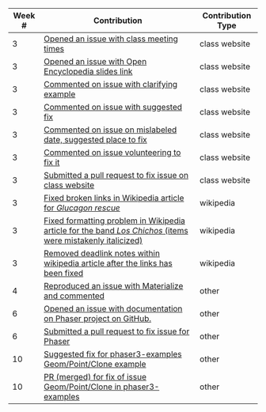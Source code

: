 | Week # | Contribution | Contribution Type |
| --- | --- | --- |
| 3 | [Opened an issue with class meeting times](https://github.com/joannakl/cs480_s18/issues/30) | class website |
| 3 | [Opened an issue with Open Encyclopedia slides link](https://github.com/joannakl/cs480_s18/issues/29)   | class website |
| 3 | [Commented on issue with clarifying example](https://github.com/joannakl/cs480_s18/issues/20) | class website |
| 3 | [Commented on issue with suggested fix](https://github.com/joannakl/cs480_s18/issues/7)   | class website |
| 3 | [Commented on issue on mislabeled date, suggested place to fix](https://github.com/joannakl/cs480_s18/issues/9)   | class website |
| 3 | [Commented on issue volunteering to fix it](https://github.com/joannakl/cs480_s18/issues/19) | class website |
| 3 | [Submitted a pull request to fix issue on class website](https://github.com/joannakl/cs480_s18/pull/61) | class website |
| 3 | [Fixed broken links in Wikipedia article for _Glucagon rescue_](https://en.wikipedia.org/w/index.php?title=Glucagon_rescue&diff=prev&oldid=824214572) | wikipedia |
| 3 | [Fixed formatting problem in Wikipedia article for the band _Los Chichos_ (items were mistakenly italicized)](https://en.wikipedia.org/w/index.php?title=Los_Chichos&diff=prev&oldid=824219428)  | wikipedia |
| 3 | [Removed deadlink notes within wikipedia article after the links has been fixed](https://en.wikipedia.org/w/index.php?title=Glucagon_rescue&diff=prev&oldid=824214638) | wikipedia |
| 4 | [Reproduced an issue with Materialize and commented](https://github.com/Dogfalo/materialize/issues/4959) | other |
| 6 | [Opened an issue with documentation on Phaser project on GitHub.](https://github.com/photonstorm/phaser/issues/3297) | other |
| 6 | [Submitted a pull request to fix issue for Phaser](https://github.com/photonstorm/phaser/pull/3298) | other |
| 10 | [Suggested fix for phaser3-examples Geom/Point/Clone example](https://github.com/photonstorm/phaser3-examples/issues/46) | other |
| 10 | [PR (merged) for fix of issue Geom/Point/Clone in phaser3-examples](https://github.com/photonstorm/phaser3-examples/pull/95) | other |
